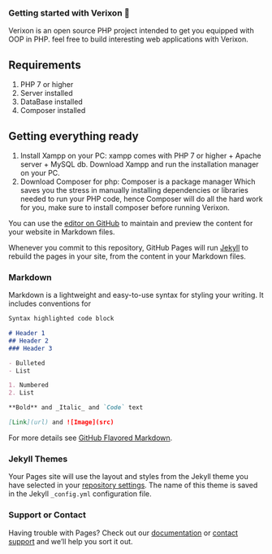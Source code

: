 ### Getting started with Verixon 💎

Verixon is an open source PHP project intended to get you equipped with OOP in PHP. feel free to build interesting web applications with Verixon.

## Requirements

1.  PHP 7 or higher
2.  Server installed
3.  DataBase installed
4.  Composer installed

## Getting everything ready

1. Install Xampp on your PC: xampp comes with PHP 7 or higher + Apache server + MySQL db.
Download Xampp and run the installation manager on your PC.
2. Download Composer for php: Composer is a package manager Which saves you the stress in manually installing dependencies or libraries needed to run your PHP code, hence Composer will do all the hard work for you, make sure to install composer before running Verixon.

You can use the [editor on GitHub](https://github.com/DigiSoft-blend/verixon/edit/gh-pages/index.md) to maintain and preview the content for your website in Markdown files.

Whenever you commit to this repository, GitHub Pages will run [Jekyll](https://jekyllrb.com/) to rebuild the pages in your site, from the content in your Markdown files.

### Markdown

Markdown is a lightweight and easy-to-use syntax for styling your writing. It includes conventions for

```markdown
Syntax highlighted code block

# Header 1
## Header 2
### Header 3

- Bulleted
- List

1. Numbered
2. List

**Bold** and _Italic_ and `Code` text

[Link](url) and ![Image](src)
```

For more details see [GitHub Flavored Markdown](https://guides.github.com/features/mastering-markdown/).

### Jekyll Themes

Your Pages site will use the layout and styles from the Jekyll theme you have selected in your [repository settings](https://github.com/DigiSoft-blend/verixon/settings/pages). The name of this theme is saved in the Jekyll `_config.yml` configuration file.

### Support or Contact

Having trouble with Pages? Check out our [documentation](https://docs.github.com/categories/github-pages-basics/) or [contact support](https://support.github.com/contact) and we’ll help you sort it out.
